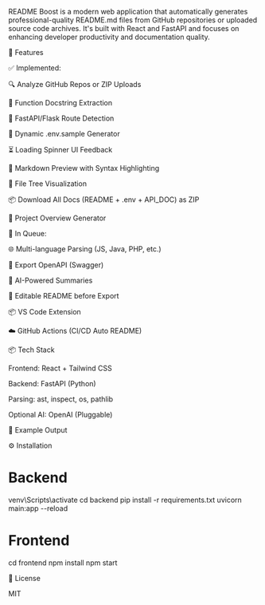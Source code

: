 README Boost is a modern web application that automatically generates professional-quality README.md files from GitHub repositories or uploaded source code archives. It's built with React and FastAPI and focuses on enhancing developer productivity and documentation quality.

🚀 Features

✅ Implemented:

🔍 Analyze GitHub Repos or ZIP Uploads

🧠 Function Docstring Extraction

🎯 FastAPI/Flask Route Detection

🧪 Dynamic .env.sample Generator

⏳ Loading Spinner UI Feedback

📜 Markdown Preview with Syntax Highlighting

🧱 File Tree Visualization

📦 Download All Docs (README + .env + API_DOC) as ZIP

🧹 Project Overview Generator

🧪 In Queue:

🌐 Multi-language Parsing (JS, Java, PHP, etc.)

🧾 Export OpenAPI (Swagger)

🧠 AI-Powered Summaries

🔄 Editable README before Export

📦 VS Code Extension

☁️ GitHub Actions (CI/CD Auto README)

📦 Tech Stack

Frontend: React + Tailwind CSS

Backend: FastAPI (Python)

Parsing: ast, inspect, os, pathlib

Optional AI: OpenAI (Pluggable)

📁 Example Output



⚙️ Installation

# Backend
venv\Scripts\activate
cd backend
pip install -r requirements.txt
uvicorn main:app --reload

# Frontend
cd frontend
npm install
npm start


📜 License

MIT